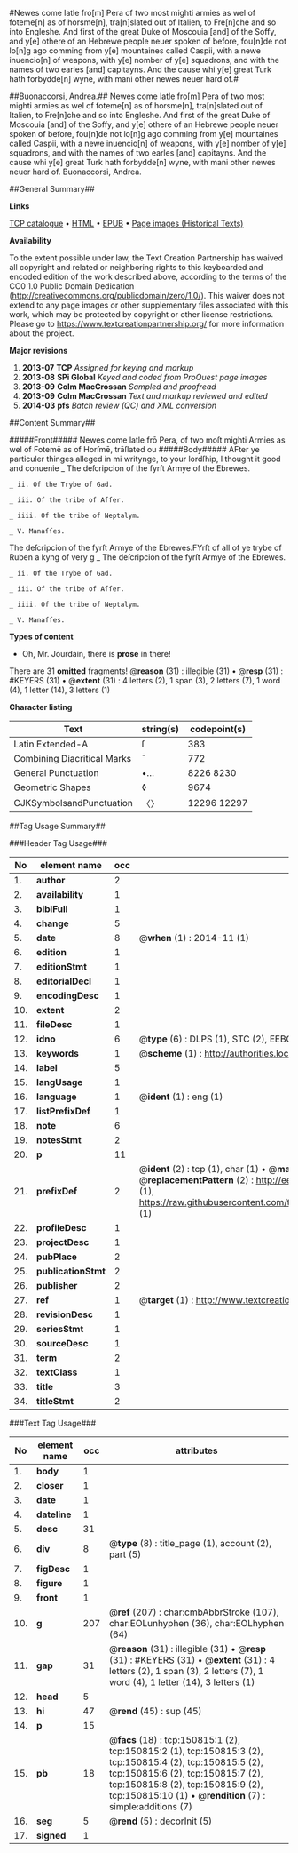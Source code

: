 #Newes come latle fro[m] Pera of two most mighti armies as wel of foteme[n] as of horsme[n], tra[n]slated out of Italien, to Fre[n]che and so into Engleshe. And first of the great Duke of Moscouia [and] of the Soffy, and y[e] othere of an Hebrewe people neuer spoken of before, fou[n]de not lo[n]g ago comming from y[e] mountaines called Caspii, with a newe inuencio[n] of weapons, with y[e] nomber of y[e] squadrons, and with the names of two earles [and] capitayns. And the cause whi y[e] great Turk hath forbydde[n] wyne, with mani other newes neuer hard of.#

##Buonaccorsi, Andrea.##
Newes come latle fro[m] Pera of two most mighti armies as wel of foteme[n] as of horsme[n], tra[n]slated out of Italien, to Fre[n]che and so into Engleshe. And first of the great Duke of Moscouia [and] of the Soffy, and y[e] othere of an Hebrewe people neuer spoken of before, fou[n]de not lo[n]g ago comming from y[e] mountaines called Caspii, with a newe inuencio[n] of weapons, with y[e] nomber of y[e] squadrons, and with the names of two earles [and] capitayns. And the cause whi y[e] great Turk hath forbydde[n] wyne, with mani other newes neuer hard of.
Buonaccorsi, Andrea.

##General Summary##

**Links**

[TCP catalogue](http://www.ota.ox.ac.uk/tcp/)  • 
[HTML](http://tei.it.ox.ac.uk/tcp/Texts-HTML/free/A73/A73587.html)  • 
[EPUB](http://tei.it.ox.ac.uk/tcp/Texts-EPUB/free/A73/A73587.epub) • 
[Page images (Historical Texts)](https://historicaltexts.jisc.ac.uk/eebo-99898979e)

**Availability**

To the extent possible under law, the Text Creation Partnership has waived all copyright and related or neighboring rights to this keyboarded and encoded edition of the work described above, according to the terms of the CC0 1.0 Public Domain Dedication (http://creativecommons.org/publicdomain/zero/1.0/). This waiver does not extend to any page images or other supplementary files associated with this work, which may be protected by copyright or other license restrictions. Please go to https://www.textcreationpartnership.org/ for more information about the project.

**Major revisions**

1. __2013-07__ __TCP__ *Assigned for keying and markup*
1. __2013-08__ __SPi Global__ *Keyed and coded from ProQuest page images*
1. __2013-09__ __Colm MacCrossan__ *Sampled and proofread*
1. __2013-09__ __Colm MacCrossan__ *Text and markup reviewed and edited*
1. __2014-03__ __pfs__ *Batch review (QC) and XML conversion*

##Content Summary##

#####Front#####
Newes come latle frō Pera, of two moſt mighti Armies as wel of Fotemē as of Horſmē, trāſlated ou
#####Body#####
AFter ye particuler thinges alleged in mi writynge, to your lordſhip, I thought it good and conuenie
    _ The deſcripcion of the fyrſt Armye of the Ebrewes.

    _ ii. Of the Trybe of Gad.

    _ iii. Of the tribe of Aſſer.

    _ iiii. Of the tribe of Neptalym.

    _ V. Manaſſes.
The deſcripcion of the fyrſt Armye of the Ebrewes.FYrſt of all of ye trybe of Ruben a kyng of very g
    _ The deſcripcion of the fyrſt Armye of the Ebrewes.

    _ ii. Of the Trybe of Gad.

    _ iii. Of the tribe of Aſſer.

    _ iiii. Of the tribe of Neptalym.

    _ V. Manaſſes.

**Types of content**

  * Oh, Mr. Jourdain, there is **prose** in there!

There are 31 **omitted** fragments! 
 @__reason__ (31) : illegible (31)  •  @__resp__ (31) : #KEYERS (31)  •  @__extent__ (31) : 4 letters (2), 1 span (3), 2 letters (7), 1 word (4), 1 letter (14), 3 letters (1)

**Character listing**


|Text|string(s)|codepoint(s)|
|---|---|---|
|Latin Extended-A|ſ|383|
|Combining             Diacritical Marks|̄|772|
|General Punctuation|•…|8226 8230|
|Geometric Shapes|◊|9674|
|CJKSymbolsandPunctuation|〈〉|12296 12297|

##Tag Usage Summary##

###Header Tag Usage###

|No|element name|occ|attributes|
|---|---|---|---|
|1.|__author__|2||
|2.|__availability__|1||
|3.|__biblFull__|1||
|4.|__change__|5||
|5.|__date__|8| @__when__ (1) : 2014-11 (1)|
|6.|__edition__|1||
|7.|__editionStmt__|1||
|8.|__editorialDecl__|1||
|9.|__encodingDesc__|1||
|10.|__extent__|2||
|11.|__fileDesc__|1||
|12.|__idno__|6| @__type__ (6) : DLPS (1), STC (2), EEBO-CITATION (1), PROQUEST (1), VID (1)|
|13.|__keywords__|1| @__scheme__ (1) : http://authorities.loc.gov/ (1)|
|14.|__label__|5||
|15.|__langUsage__|1||
|16.|__language__|1| @__ident__ (1) : eng (1)|
|17.|__listPrefixDef__|1||
|18.|__note__|6||
|19.|__notesStmt__|2||
|20.|__p__|11||
|21.|__prefixDef__|2| @__ident__ (2) : tcp (1), char (1)  •  @__matchPattern__ (2) : ([0-9\-]+):([0-9IVX]+) (1), (.+) (1)  •  @__replacementPattern__ (2) : http://eebo.chadwyck.com/downloadtiff?vid=$1&page=$2 (1), https://raw.githubusercontent.com/textcreationpartnership/Texts/master/tcpchars.xml#$1 (1)|
|22.|__profileDesc__|1||
|23.|__projectDesc__|1||
|24.|__pubPlace__|2||
|25.|__publicationStmt__|2||
|26.|__publisher__|2||
|27.|__ref__|1| @__target__ (1) : http://www.textcreationpartnership.org/docs/. (1)|
|28.|__revisionDesc__|1||
|29.|__seriesStmt__|1||
|30.|__sourceDesc__|1||
|31.|__term__|2||
|32.|__textClass__|1||
|33.|__title__|3||
|34.|__titleStmt__|2||


###Text Tag Usage###

|No|element name|occ|attributes|
|---|---|---|---|
|1.|__body__|1||
|2.|__closer__|1||
|3.|__date__|1||
|4.|__dateline__|1||
|5.|__desc__|31||
|6.|__div__|8| @__type__ (8) : title_page (1), account (2), part (5)|
|7.|__figDesc__|1||
|8.|__figure__|1||
|9.|__front__|1||
|10.|__g__|207| @__ref__ (207) : char:cmbAbbrStroke (107), char:EOLunhyphen (36), char:EOLhyphen (64)|
|11.|__gap__|31| @__reason__ (31) : illegible (31)  •  @__resp__ (31) : #KEYERS (31)  •  @__extent__ (31) : 4 letters (2), 1 span (3), 2 letters (7), 1 word (4), 1 letter (14), 3 letters (1)|
|12.|__head__|5||
|13.|__hi__|47| @__rend__ (45) : sup (45)|
|14.|__p__|15||
|15.|__pb__|18| @__facs__ (18) : tcp:150815:1 (2), tcp:150815:2 (1), tcp:150815:3 (2), tcp:150815:4 (2), tcp:150815:5 (2), tcp:150815:6 (2), tcp:150815:7 (2), tcp:150815:8 (2), tcp:150815:9 (2), tcp:150815:10 (1)  •  @__rendition__ (7) : simple:additions (7)|
|16.|__seg__|5| @__rend__ (5) : decorInit (5)|
|17.|__signed__|1||
